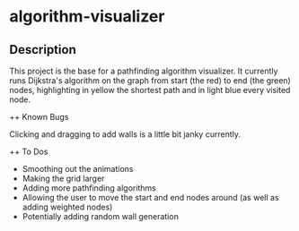 # algorithm-visualizer

## Description

This project is the base for a pathfinding algorithm visualizer. It currently runs Dijkstra's algorithm on the graph from start (the red) to end (the green) nodes, highlighting in yellow the shortest path and in light blue every visited node.

++ Known Bugs

Clicking and dragging to add walls is a little bit janky currently.

++ To Dos

- Smoothing out the animations
- Making the grid larger
- Adding more pathfinding algorithms
- Allowing the user to move the start and end nodes around (as well as adding weighted nodes)
- Potentially adding random wall generation

